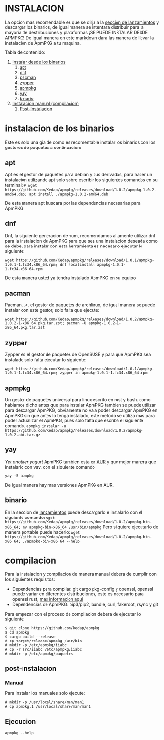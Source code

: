 # INSTALACION

La opcion mas recomendable es que se dirja a la [seccion de lanzamientos](https://github.com/Kedap/apmpkg/releases/tag/1.0) y descargar los binarios, de igual manera se intentara distribuir para la mayoria de destribuciones y plataformas ¡SE PUEDE INSTALAR DESDE APMPKG! De igual manera en este markdown dara las manera de llevar la instalacion de ApmPKG a tu maquina.

Tabla de contenido:
1. [Instalar desde los binarios](#instalacion-de-los-binarios)
	1. [apt](#apt)
	2. [dnf](#dnf)
	3. [pacman](#pacman)
	4. [zypper](#zypper)
	5. [apmpkg](#apmpkg)
	6. [yay](#yay)
	7. [binario](#binario)
2. [Instalacion manual (compilacion)](#compilacion)
	1. [Post-Instalacion](#post-instalacion)

# instalacion de los binarios
Este es solo una gia de como es recomentable instalar los binarios con los gestores de paquetes a continuacion:

## apt
Apt es el gestor de paquetes para debian y sus derivados, para hacer un instalacion utilizando apt solo sobre escribir los siguientes comandos en su terminal:
`# wget https://github.com/Kedap/apmpkg/releases/download/1.0.2/apmpkg-1.0.2-amd64.deb; apt install ./apmpkg-1.0.2-amd64.deb`

De esta manera apt buscara por las dependencias necesarias para ApmPKG

## dnf
Dnf, la siguiente generacion de yum, recomendamos altamente utilizar dnf para la instalacion de ApmPKG para que sea una instalacion deseada como se debe, para instalar con esta herramienta es necesario ejecutar lo siguiente:

`wget https://github.com/Kedap/apmpkg/releases/download/1.0.1/apmpkg-1.0.1-1.fc34.x86_64.rpm; dnf localinstall apmpkg-1.0.1-1.fc34.x86_64.rpm`

De esta manera usted ya tendra instalado ApmPKG en su equipo

## pacman
Pacman...<. el gestor de paquetes de archlinux, de igual manera se puede instalar con este gestor, solo falta que ejecute:

`wget https://github.com/Kedap/apmpkg/releases/download/1.0.2/apmpkg-1.0.2-1-x86_64.pkg.tar.zst; pacman -U apmpkg-1.0.2-1-x86_64.pkg.tar.zst`

## zypper
Zypper es el gestor de paquetes de OpenSUSE y para que ApmPKG sea instalado solo falta ejecutar lo siguiente:

`wget https://github.com/Kedap/apmpkg/releases/download/1.0.1/apmpkg-1.0.1-1.fc34.x86_64.rpm; zypper in apmpkg-1.0.1-1.fc34.x86_64.rpm`

## apmpkg
Un gestor de paquetes universal para linux escrito en rust y bash. como habiamos dicho antes que para instalar ApmPKG tambien se puede utilizar para descargar ApmPKG, obviamente no va a poder descargar ApmPKG en ApmPKG sin que antes lo tenga instalado, este metodo se utiliza mas para poder actualizar el ApmPKG, pues solo falta que escriba el siguiente comando.
`apmpkg instalar -u https://github.com/Kedap/apmpkg/releases/download/1.0.2/apmpkg-1.0.2.abi.tar.gz`

## yay
*Yet another yogurt* ApmPKG tambien esta en [AUR](aur.archlinux.org/packages/apmpkg) y que mejor manera que instalarlo con yay, con el siguiente comando

`yay -S apmpkg`

De igual manera hay mas versiones ApmPKG en AUR.

## binario
En la seccion de [lanzamientos](https://github.com/Kedap/apmpkg/releases/tag/1.0.1) puede descargarlo e instalarlo con el siguiente comando:
`wget https://github.com/Kedap/apmpkg/releases/download/1.0.2/apmpkg-bin-x86_64; mv apmpkg-bin-x86_64 /usr/bin/apmpkg`
Pero si quiere ejecutarlo de manera portable puede hacerlo:
`wget https://github.com/Kedap/apmpkg/releases/download/1.0.2/apmpkg-bin-x86_64; ./apmpkg-bin-x86_64 --help`


# compilacion

Para la instalacion y compilacion de manera manual debera de cumplir con los siguientes requisitos:

- Dependencias para compilar: git cargo pkg-config y openssl, openssl puede variar en diferentes distribuciones, este es necesario para openssl rust, [mas informacion aqui](https://docs.rs/openssl/0.10.33/openssl/index.html#automatic)
- Dependencias de ApmPKG: pip3/pip2, bundle, curl, fakeroot, rsync y git

Para empezar con el proceso de compilacion debera de ejecutar lo siguiente:

```
$ git clone https://github.com/kedap/apmpkg
$ cd apmpkg
$ cargo build --release
# cp target/release/apmpkg /usr/bin
# mkdir -p /etc/apmpkg/iiabc
# cp -r src/iiabc /etc/apmpkg/iiabc
# mkdir -p /etc/apmpkg/paquetes
```
## post-instalacion
### Manual
Para instalar los manuales solo ejecute:
```
# mkdir -p /usr/local/share/man/man1
# cp apmpkg.1 /usr/local/share/man/man1
```
## Ejecucion
`apmpkg --help`
